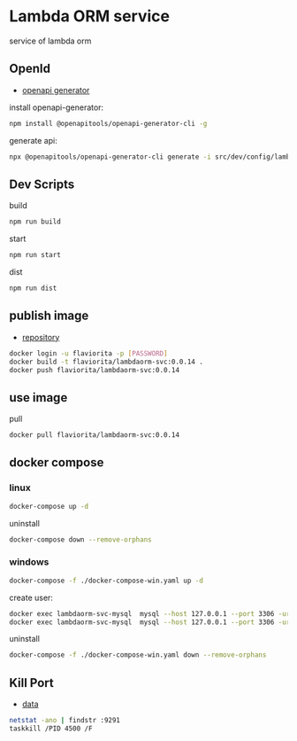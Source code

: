 # Lambda ORM service

service of lambda orm

## OpenId

- [openapi generator](https://openapi-generator.tech/)

install openapi-generator:

```sh
npm install @openapitools/openapi-generator-cli -g
```

generate api:

```sh
npx @openapitools/openapi-generator-cli generate -i src/dev/config/lambda-svc.yaml -g nodejs-express-server -o src/openapi
```

## Dev Scripts

build

```sh
npm run build
```

start

```sh
npm run start
```

dist

```sh
npm run dist
```

## publish image

- [repository](https://hub.docker.com/repository/docker/flaviorita/lambdaorm-svc)

```sh
docker login -u flaviorita -p [PASSWORD]
docker build -t flaviorita/lambdaorm-svc:0.0.14 .
docker push flaviorita/lambdaorm-svc:0.0.14
```

## use image

pull

``` sh
docker pull flaviorita/lambdaorm-svc:0.0.14
```

## docker compose

### linux

``` sh
docker-compose up -d
```

uninstall

``` sh
docker-compose down --remove-orphans
```

### windows

``` sh
docker-compose -f ./docker-compose-win.yaml up -d 
```

create user:

```sh
docker exec lambdaorm-svc-mysql  mysql --host 127.0.0.1 --port 3306 -uroot -proot -e "CREATE USER IF NOT EXISTS 'test'@'%' IDENTIFIED BY 'test';"
docker exec lambdaorm-svc-mysql  mysql --host 127.0.0.1 --port 3306 -uroot -proot -e "GRANT ALL ON *.* TO 'test'@'%' with grant option; FLUSH PRIVILEGES;"
```

uninstall

``` sh
docker-compose -f ./docker-compose-win.yaml down --remove-orphans
```

## Kill Port

- [data](https://stackoverflow.com/questions/39632667/how-do-i-kill-the-process-currently-using-a-port-on-localhost-in-windows)

```sh
netstat -ano | findstr :9291
taskkill /PID 4500 /F
```
